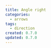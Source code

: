 ```yaml
---
title: Angle right
categories:
  - arrows
tags:
  - direction
created: 0.7.0
updated: 0.7.0
---
```

